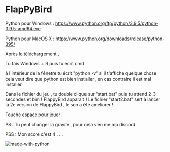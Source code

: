 # FlapPyBird

Python pour Windows : https://www.python.org/ftp/python/3.9.5/python-3.9.5-amd64.exe

Python pour MacOS X : https://www.python.org/downloads/release/python-395/

Après le téléchargement ,

Tu fais Windows + R puis tu écrit cmd

à l'intérieur de la fênetre tu écrit "python -v" si il t'affiche quelque chose cela veut dire que python est bien installer , en cas contraire il est mal installer

Dans le fichier du jeu , tu double clique sur "start.bat" puis tu attend 2-3 secondes et bim ! FlappyBird apparait !
Le fichier "start2.bat" sert à lancer la 2e version de FlappyBird , le son a été améliorer !


Touche espace pour jouer

PS : Tu peut changer la gravité , pour cela vien me mp discord

PSS : Mon score c'est 4 . . .


![made-with-python](https://user-images.githubusercontent.com/69500496/131222466-445a7662-b38b-44cb-938f-8823bba7f54a.png)
